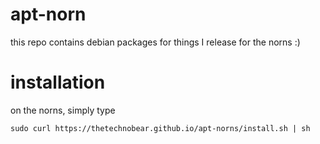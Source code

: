 # apt-norn

this repo contains debian packages for things I release for the norns :) 


# installation

on the norns, simply type

```
sudo curl https://thetechnobear.github.io/apt-norns/install.sh | sh
```
